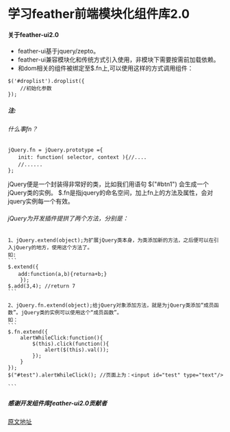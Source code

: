 # 学习feather前端模块化组件库2.0

#### 关于feather-ui2.0

* feather-ui基于jquery/zepto。
* feather-ui兼容模块化和传统方式引入使用，非模块下需要按需前加载依赖。
* 和dom相关的组件被绑定至$.fn上,可以使用这样的方式调用组件：

```
$('#droplist').droplist({
	//初始化参数
});

```

##### 注:

###### 什么事fn？
```
jQuery.fn = jQuery.prototype ={ 
　　init: function( selector, context ){//....　 
　　//...... 
};
```

jQuery便是一个封装得非常好的类，比如我们用语句 $("#btn1") 会生成一个jQuery类的实例。
$.fn是指jquery的命名空间，加上fn上的方法及属性，会对jquery实例每一个有效。 


###### jQuery为开发插件提拱了两个方法，分别是：
	1、jQuery.extend(object);为扩展jQuery类本身，为类添加新的方法，之后便可以在引入jQuery的地方，使用这个方法了。 
	如:  
	```
	$.extend({ 
	　　add:function(a,b){returna+b;} 
		}); 
	$.add(3,4); //return 7 
	```

	2、jQuery.fn.extend(object);给jQuery对象添加方法，就是为jQuery类添加“成员函数”。jQuery类的实例可以使用这个“成员函数”。
	如：
	```
	$.fn.extend({ 
		alertWhileClick:function(){ 
			$(this).click(function(){ 
				alert($(this).val()); 
			}); 
		}
	}); 
	$("#test").alertWhileClick(); //页面上为：<input id="test" type="text"/>
	
	```






##### 感谢开发组件库feather-ui2.0贡献者
[原文地址](http://feather-team.github.io/)

